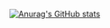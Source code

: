 [![Anurag's GitHub stats](https://github-readme-stats.vercel.app/api?username=qertyuiop12345678)](https://github.com/anuraghazra/github-readme-stats)
